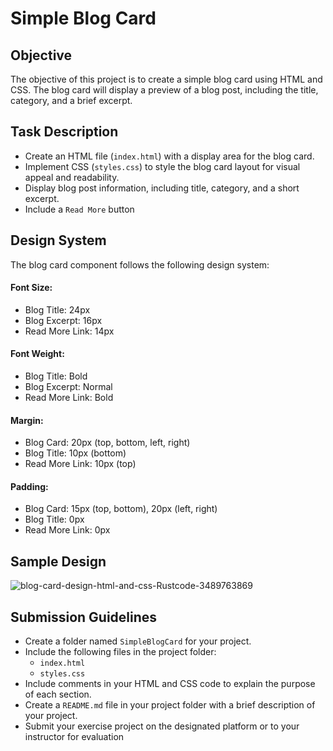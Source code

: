 # Simple Blog Card

## Objective
The objective of this project is to create a simple blog card using HTML and CSS. The blog card will display a preview of a blog post, including the title, category, and a brief excerpt. 

## Task Description
- Create an HTML file (`index.html`) with a display area for the blog card.
- Implement CSS (`styles.css`) to style the blog card layout for visual appeal and readability.
- Display blog post information, including title, category, and a short excerpt.
- Include a `Read More` button

## Design System
The blog card component follows the following design system:

#### Font Size:
- Blog Title: 24px
- Blog Excerpt: 16px
- Read More Link: 14px

#### Font Weight:
- Blog Title: Bold
- Blog Excerpt: Normal
- Read More Link: Bold

#### Margin:
- Blog Card: 20px (top, bottom, left, right)
- Blog Title: 10px (bottom)
- Read More Link: 10px (top)

#### Padding:
- Blog Card: 15px (top, bottom), 20px (left, right)
- Blog Title: 0px
- Read More Link: 0px

## Sample Design
![blog-card-design-html-and-css-Rustcode-3489763869](https://github.com/osiota10/sass-template/assets/73504914/34dc66c9-31e2-4c1f-84ba-2b99c2edc941)

## Submission Guidelines
- Create a folder named `SimpleBlogCard` for your project.
- Include the following files in the project folder:
  - `index.html`
  - `styles.css`
- Include comments in your HTML and CSS code to explain the purpose of each section.
- Create a `README.md` file in your project folder with a brief description of your project.
- Submit your exercise project on the designated platform or to your instructor for evaluation

